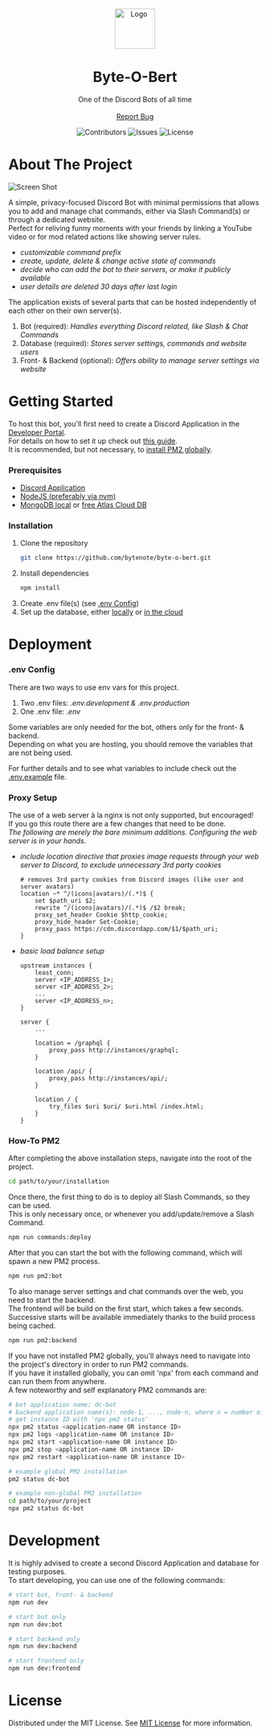 <br/>
<p align="center">
  <a href="https://github.com/Bytenote/byte-o-bert">
    <img src="https://i.imgur.com/ZVsHyCI.png" alt="Logo" width="80" height="80">
  </a>

  <h1 align="center">Byte-O-Bert</h1>

  <p align="center">
    One of the Discord Bots of all time
    <br/>
    <br/>
    <a href="https://github.com/Bytenote/byte-o-bert/issues">Report Bug</a>
  </p>

  <div align="center">
	
  ![Contributors](https://img.shields.io/github/contributors/Bytenote/byte-o-bert?color=dark-green) ![Issues](https://img.shields.io/github/issues/Bytenote/byte-o-bert) ![License](https://img.shields.io/github/license/Bytenote/byte-o-bert)

  </div>
</p>

# About The Project

![Screen Shot](https://i.imgur.com/692185e.png)

A simple, privacy-focused Discord Bot with minimal permissions that allows you to add and manage chat commands, either via Slash Command(s) or through a dedicated website.  
Perfect for reliving funny moments with your friends by linking a YouTube video or for mod related actions like showing server rules.

-   _customizable command prefix_
-   _create, update, delete & change active state of commands_
-   _decide who can add the bot to their servers, or make it publicly available_
-   _user details are deleted 30 days after last login_

The application exists of several parts that can be hosted independently of each other on their own server(s).

1. Bot (required): _Handles everything Discord related, like Slash & Chat Commands_
2. Database (required): _Stores server settings, commands and website users_
3. Front- & Backend (optional): _Offers ability to manage server settings via website_

# Getting Started

To host this bot, you'll first need to create a Discord Application in the [Developer Portal](https://discord.com/developers/applications).  
For details on how to set it up check out [this guide](https://discordjs.guide/preparations/setting-up-a-bot-application.html#creating-your-bot).  
It is recommended, but not necessary, to [install PM2 globally](https://pm2.keymetrics.io/docs/usage/quick-start/).

### Prerequisites

-   [Discord Application](https://discord.com/developers/applications)
-   [NodeJS (preferably via nvm)](https://github.com/nvm-sh/nvm?tab=readme-ov-file#installing-and-updating)
-   [MongoDB local](https://www.mongodb.com/docs/v6.0/administration/install-community/) or [free Atlas Cloud DB](https://www.mongodb.com/free-cloud-database)

### Installation

1. Clone the repository
    ```sh
    git clone https://github.com/bytenote/byte-o-bert.git
    ```
2. Install dependencies
    ```sh
    npm install
    ```
3. Create .env file(s) (see [.env Config](https://github.com/bytenote/byte-o-bert?tab=readme-ov-file#env-config))
4. Set up the database, either [locally](https://www.mongodb.com/docs/v6.0/administration/install-community/) or [in the cloud](https://www.mongodb.com/free-cloud-database)

# Deployment

### .env Config

There are two ways to use env vars for this project.

1. Two .env files: _.env.development & .env.production_
2. One .env file: _.env_

Some variables are only needed for the bot, others only for the front- & backend.  
Depending on what you are hosting, you should remove the variables that are not being used.

For further details and to see what variables to include check out the [.env.example](https://github.com/bytenote/byte-o-bert/blob/main/.env.example) file.

### Proxy Setup

The use of a web server à la nginx is not only supported, but encouraged!  
If you go this route there are a few changes that need to be done.  
_The following are merely the bare minimum additions. Configuring the web server is in your hands_.

-   _include location directive that proxies image requests through your web server to Discord, to exclude unnecessary 3rd party cookies_

    ```
    # removes 3rd party cookies from Discord images (like user and server avatars)
    location ~* ^/(icons|avatars)/(.*)$ {
        set $path_uri $2;
        rewrite ^/(icons|avatars)/(.*)$ /$2 break;
        proxy_set_header Cookie $http_cookie;
        proxy_hide_header Set-Cookie;
        proxy_pass https://cdn.discordapp.com/$1/$path_uri;
    }
    ```

-   _basic load balance setup_

    ```
    upstream instances {
        least_conn;
        server <IP_ADDRESS_1>;
        server <IP_ADDRESS_2>;
        ...
        server <IP_ADDRESS_n>;
    }

    server {
        ...

        location = /graphql {
        	proxy_pass http://instances/graphql;
        }

        location /api/ {
        	proxy_pass http://instances/api/;
        }

        location / {
        	try_files $uri $uri/ $uri.html /index.html;
        }
    }
    ```

### How-To PM2

After completing the above installation steps, navigate into the root of the project.

```sh
cd path/to/your/installation
```

Once there, the first thing to do is to deploy all Slash Commands, so they can be used.  
This is only necessary once, or whenever you add/update/remove a Slash Command.

```sh
npm run commands:deploy
```

After that you can start the bot with the following command, which will spawn a new PM2 process.

```sh
npm run pm2:bot
```

To also manage server settings and chat commands over the web, you need to start the backend.  
The frontend will be build on the first start, which takes a few seconds. Successive starts will be available immediately thanks to the build process being cached.

```sh
npm run pm2:backend
```

If you have not installed PM2 globally, you'll always need to navigate into the project's directory in order to run PM2 commands.  
If you have it installed globally, you can omit 'npx' from each command and can run them from anywhere.  
A few noteworthy and self explanatory PM2 commands are:

```sh
# bot application name: dc-bot
# backend application name(s): node-1, ..., node-n, where n = number of PM2 instances
# get instance ID with 'npx pm2 status'
npx pm2 status <application-name OR instance ID>
npx pm2 logs <application-name OR instance ID>
npx pm2 start <application-name OR instance ID>
npx pm2 stop <application-name OR instance ID>
npx pm2 restart <application-name OR instance ID>

# example global PM2 installation
pm2 status dc-bot

# example non-global PM2 installation
cd path/to/your/project
npx pm2 status dc-bot
```

# Development

It is highly advised to create a second Discord Application and database for testing purposes.  
To start developing, you can use one of the following commands:

```sh
# start bot, front- & backend
npm run dev

# start bot only
npm run dev:bot

# start backend only
npm run dev:backend

# start frontend only
npm run dev:frontend
```

# License

Distributed under the MIT License. See [MIT License](https://opensource.org/license/MIT) for more information.
